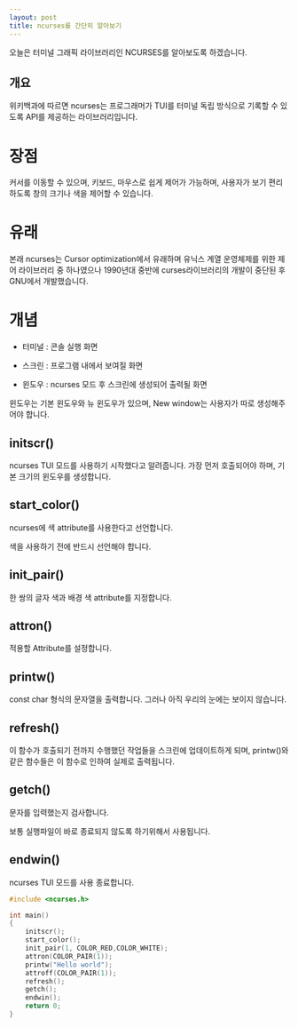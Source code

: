 ```yaml
---
layout: post
title: ncurses를 간단히 알아보기
---
```


오늘은 터미널 그래픽 라이브러리인 NCURSES를 알아보도록 하겠습니다.

## 개요

위키백과에 따르면 ncurses는 프로그래머가 TUI를 터미널 독립 방식으로 기록할 수 있도록 API를 제공하는 라이브러리입니다. 

# 장점

커서를 이동할 수 있으며, 키보드, 마우스로 쉽게 제어가 가능하며, 사용자가 보기 편리하도록 창의 크기나 색을 제어할 수 있습니다.

# 유래 

본래 ncurses는 Cursor optimization에서 유래하며 유닉스 계열 운영체제를 위한 제어 라이브러리 중 하나였으나 1990년대 중반에 curses라이브러리의 개발이 중단된 후 GNU에서 개발했습니다.

# 개념

* 터미널 : 콘솔 실행 화면

* 스크린 : 프로그램 내에서 보여질 화면

* 윈도우 : ncurses 모드 후 스크린에 생성되어 출력될 화면

윈도우는 기본 윈도우와 뉴 윈도우가 있으며, New window는 사용자가 따로 생성해주어야 합니다.

## initscr()

ncurses TUI 모드를 사용하기 시작했다고 알려줍니다.
가장 먼저 호출되어야 하며, 기본 크기의 윈도우를 생성합니다.

## start_color()

ncurses에 색 attribute를 사용한다고 선언합니다.

색을 사용하기 전에 반드시 선언해야 합니다.

## init_pair()

한 쌍의 글자 색과 배경 색 attribute를 지정합니다.

## attron()

적용할 Attribute를 설정합니다.

## printw()

const char 형식의 문자열을 출력합니다.
그러나 아직 우리의 눈에는 보이지 않습니다.

## refresh()

이 함수가 호출되기 전까지 수행했던 작업들을 스크린에 업데이트하게 되며, printw()와 같은 함수들은 이 함수로 인하여 실제로 출력됩니다.


## getch()

문자를 입력했는지 검사합니다.

보통 실행파일이 바로 종료되지 않도록 하기위해서 사용됩니다.

## endwin()

ncurses TUI 모드를 사용 종료합니다.

```c++
#include <ncurses.h>

int main()
{
    initscr();
    start_color();
    init_pair(1, COLOR_RED,COLOR_WHITE);
    attron(COLOR_PAIR(1));
    printw("Hello world");
    attroff(COLOR_PAIR(1));
    refresh();
    getch();
    endwin();
    return 0;
}
```